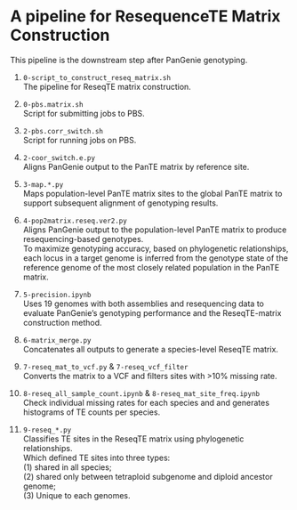 # A pipeline for ResequenceTE Matrix Construction
This pipeline is the downstream step after PanGenie genotyping.

1. `0-script_to_construct_reseq_matrix.sh` <br> The pipeline for ReseqTE matrix construction.
 
2. `0-pbs.matrix.sh` <br> Script for submitting jobs to PBS.
 
3. `2-pbs.corr_switch.sh` <br> Script for running jobs on PBS.

4. `2-coor_switch.e.py` <br> Aligns PanGenie output to the PanTE matrix by reference site.

5. `3-map.*.py` <br> Maps population-level PanTE matrix sites to the global PanTE matrix to support subsequent alignment of genotyping results.

6. `4-pop2matrix.reseq.ver2.py` <br> Aligns PanGenie output to the population-level PanTE matrix to produce resequencing-based genotypes. <br>
   To maximize genotyping accuracy, based on phylogenetic relationships, each locus in a target genome is inferred from the genotype state of the reference genome of the most closely related population in the PanTE matrix.

7. `5-precision.ipynb` <br> Uses 19 genomes with both assemblies and resequencing data to evaluate PanGenie’s genotyping performance and the ReseqTE-matrix construction method.

8. `6-matrix_merge.py` <br> Concatenates all outputs to generate a species-level ReseqTE matrix.

9. `7-reseq_mat_to_vcf.py` & `7-reseq_vcf_filter` <br> Converts the matrix to a VCF and filters sites with >10% missing rate.

10. `8-reseq_all_sample_count.ipynb` & `8-reseq_mat_site_freq.ipynb` <br> Check individual missing rates for each species and and generates histograms of TE counts per species.

11. `9-reseq_*.py` <br> Classifies TE sites in the ReseqTE matrix using phylogenetic relationships. <br>
    Which defined TE sites into three types:<br>
    (1) shared in all species; <br>
    (2) shared only between tetraploid subgenome and diploid ancestor genome; <br>
    (3) Unique to each genomes.
